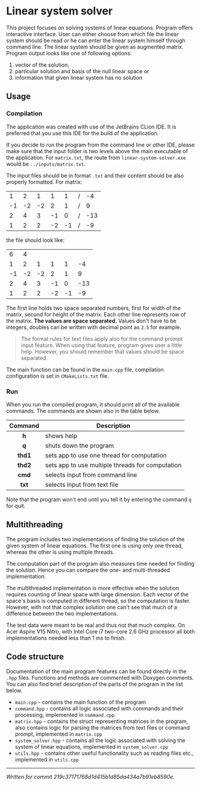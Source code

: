 # Linear system solver
This project focuses on solving systems of linear equations. Program offers interactive interface. 
User can either choose from which file the linear system should be read or he can enter the linear system 
himself through command line. The linear system should be given as augmented matrix. 
Program output looks like one of following options:
 1. vector of the solution,
 2. particular solution and basis of the null linear space or
 3. information that given linear system has no solution

## Usage
### Compilation
The application was created with use of the JetBrains CLion IDE. It is preferred that you use this IDE 
for the build of the application.

If you decide to run the program from the command line or other IDE, please make sure that the input folder 
is two levels above the main executable of the application. For `matrix.txt`, the route 
from `linear-system-solver.exe` would be `../inputs/matrix.txt`.

The input files should be in format `.txt` and their content should be also properly formatted. 
For matrix:

| | | | | | | |
| --- | --- | --- | --- | --- | --- | --- |
| 1 | 2 | 1 | 1 | 1 | / | -4 |
| -1 | -2 | -2 | 2 | 1 | / | 9 |
| 2 | 4 | 3 | -1 | 0 | / | -13 |
| 1 | 2 | 2 | -2 | -1 | / | -9 |

the file should look like:

| | | | | | |
| --- | --- | --- | --- | --- | --- |
| 6 | 4 | | | | | |
| 1 | 2 | 1 | 1 | 1 | -4 |
| -1 | -2 | -2 | 2 | 1 | 9 |
| 2 | 4 | 3 | -1 | 0 | -13 |
| 1 | 2 | 2 | -2 | -1 | -9 |

The first line holds two space separated numbers, first for width of the matrix, second for height of the matrix. 
Each other line represents row of the matrix. **The values are space separated.** 
Values don't have to be integers, doubles can be written with decimal point as `2.5` for example.

>The format rules for text files apply also for the command prompt input feature. When using that feature, 
>program gives user a little help. However, you should remember that values should be space separated.

The main function can be found in the `main.cpp` file, compilation configuration is set in `CMakeLists.txt` file.

### Run
When you run the compiled program, it should print all of the available commands. 
The commands are shown also in the table below.

| Command | Description |
| :-----: | ----------- |
| **h** | shows help |
| **q** | shuts down the program |
| **thd1** | sets app to use one thread for computation |
| **thd2** | sets app to use multiple threads for computation |
| **cmd** | selects input from command line |
| **txt** | selects input from text file |

Note that the program won't end until you tell it by entering the command `q` for quit.

## Multithreading
The program includes two implementations of finding the solution of the given system of linear equations. 
The first one is using only one thread, whereas the other is using multiple threads.

The computation part of the program also measures time needed for finding the solution. Hence you can compare the 
one- and multi-threaded implementation.

The multithreaded implementation is more effective when the solution 
requires counting of linear space with large dimension. Each vector of the space's basis is computed in 
different thread, so the computation is faster. However, with not that complex solution 
one can't see that much of a difference between the two implementations.

The test data were meant to be real and thus not that much complex. 
On Acer Aspire V15 Nitro, with Intel Core i7 two-core 2.6 GHz processor all both implementations 
needed less than 1 ms to finish.

## Code structure
Documentation of the main program features can be found directly in the `.hpp` files. 
Functions and methods are commented with Doxygen comments. 
You can also find brief description of the parts of the program in the list below.

 - `main.cpp` - contains the main function of the program
 - `command.hpp` - contains all logic associated with commands and their processing, implemented in `command.cpp`
 - `matrix.hpp` - contains the struct representing matrices in the program, also contains logic for parsing 
 the matrices from text files or command prompt, implemented in `matrix.cpp`
 - `system_solver.hpp` - contains all the logic associated with solving the system of linear equations, 
 implemented in `system_solver.cpp`
 - `utils.hpp` - contains other useful functionality such as reading files etc., implemented in `utils.cpp`
 
 ---
 
 *Written for commit 219c37171768d1d415b1d85da434a7b91eb8590e.*